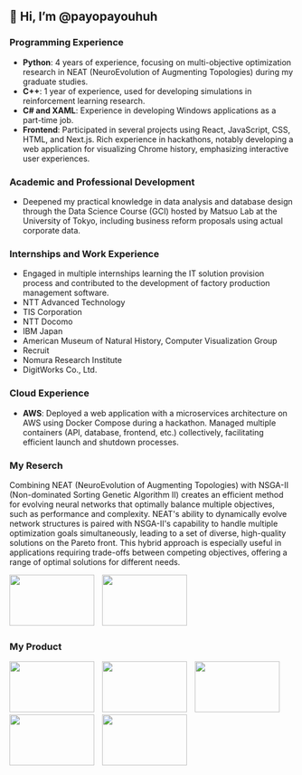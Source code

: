## 👋 Hi, I’m @payopayouhuh

### Programming Experience
- **Python**: 4 years of experience, focusing on multi-objective optimization research in NEAT (NeuroEvolution of Augmenting Topologies) during my graduate studies.
- **C++**: 1 year of experience, used for developing simulations in reinforcement learning research.
- **C# and XAML**: Experience in developing Windows applications as a part-time job.
- **Frontend**: Participated in several projects using React, JavaScript, CSS, HTML, and Next.js. Rich experience in hackathons, notably developing a web application for visualizing Chrome history, emphasizing interactive user experiences.

### Academic and Professional Development
- Deepened my practical knowledge in data analysis and database design through the Data Science Course (GCI) hosted by Matsuo Lab at the University of Tokyo, including business reform proposals using actual corporate data.

### Internships and Work Experience
- Engaged in multiple internships learning the IT solution provision process and contributed to the development of factory production management software.
- NTT Advanced Technology
- TIS Corporation
- NTT Docomo
- IBM Japan
- American Museum of Natural History, Computer Visualization Group
- Recruit
- Nomura Research Institute
- DigitWorks Co., Ltd.


### Cloud Experience
- **AWS**: Deployed a web application with a microservices architecture on AWS using Docker Compose during a hackathon. Managed multiple containers (API, database, frontend, etc.) collectively, facilitating efficient launch and shutdown processes.

### My Reserch

Combining NEAT (NeuroEvolution of Augmenting Topologies) with NSGA-II (Non-dominated Sorting Genetic Algorithm II) creates an efficient method for evolving neural networks that optimally balance multiple objectives, such as performance and complexity. NEAT's ability to dynamically evolve network structures is paired with NSGA-II's capability to handle multiple optimization goals simultaneously, leading to a set of diverse, high-quality solutions on the Pareto front. This hybrid approach is especially useful in applications requiring trade-offs between competing objectives, offering a range of optimal solutions for different needs.

<img src="https://github.com/payopayouhuh/payopayouhuh/assets/134220954/aad619a6-a293-4d07-9fa1-bf0267906ea5" width="150" height="90">　<img src="https://github.com/payopayouhuh/payopayouhuh/assets/134220954/8e1010eb-0940-4633-82d5-9718ba0957b9" width="150" height="90">

### My Product
<img src="https://github.com/payopayouhuh/payopayouhuh/assets/134220954/53090af8-6a3d-451b-9cb7-d8f62a748d61" width="150" height="90">　<img src="https://github.com/payopayouhuh/payopayouhuh/assets/134220954/705ecc84-7359-475e-b36e-3d2a3845c106" width="150" height="90">　<img src="https://github.com/payopayouhuh/payopayouhuh/assets/134220954/52836270-3735-437d-acdd-d0c21020d33b" width="150" height="90">　<img src="https://github.com/payopayouhuh/payopayouhuh/assets/134220954/545d1f1d-3acd-41fc-ad02-277588ebb881" width="150" height="90">　<img src="https://github.com/payopayouhuh/payopayouhuh/assets/134220954/fadf1727-b707-4680-9d65-ddc9cc2db55d" width="150" height="90">








